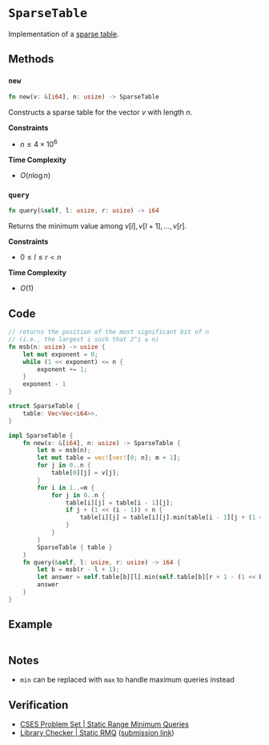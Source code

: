 # `SparseTable`
Implementation of a [sparse table](https://brilliant.org/wiki/sparse-table/#:~:text=Sparse%20Table%20is%20a%20data,compared%20to%20other%20data%20structures.).

## Methods
### `new`
```rust
fn new(v: &[i64], n: usize) -> SparseTable
```

Constructs a sparse table for the vector $v$ with length $n$.

**Constraints** 
- $n \le 4 \times 10^{6}$

**Time Complexity**
- $O(n \log n)$

### `query`
```rust
fn query(&self, l: usize, r: usize) -> i64
```

Returns the minimum value among $v[l], v[l + 1], \dots, v[r]$.

**Constraints**
- $0 \le l \le r < n$

**Time Complexity**
- $O(1)$

## Code
```rust
// returns the position of the most significant bit of n
// (i.e., the largest i such that 2^i ≤ n)
fn msb(n: usize) -> usize {
    let mut exponent = 0;
    while (1 << exponent) <= n {
        exponent += 1;
    }
    exponent - 1
}

struct SparseTable {
    table: Vec<Vec<i64>>,
}

impl SparseTable {
    fn new(v: &[i64], n: usize) -> SparseTable {
        let m = msb(n);
        let mut table = vec![vec![0; n]; m + 1];
        for j in 0..n {
            table[0][j] = v[j];
        }
        for i in 1..=m {
            for j in 0..n {
                table[i][j] = table[i - 1][j];
                if j + (1 << (i - 1)) < n {
                    table[i][j] = table[i][j].min(table[i - 1][j + (1 << (i - 1))]);
                }
            }
        }
        SparseTable { table }
    }
    fn query(&self, l: usize, r: usize) -> i64 {
        let b = msb(r - l + 1);
        let answer = self.table[b][l].min(self.table[b][r + 1 - (1 << b)]);
        answer
    }
}
```

## Example
```rust

```

## Notes
- `min` can be replaced with `max` to handle maximum queries instead

## Verification
- [CSES Problem Set | Static Range Minimum Queries](https://cses.fi/problemset/task/1647/)
- [Library Checker | Static RMQ](https://judge.yosupo.jp/problem/staticrmq) ([submission link](https://judge.yosupo.jp/submission/94179))